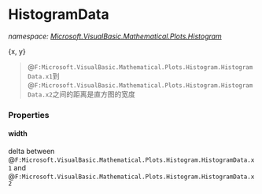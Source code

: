 ﻿# HistogramData
_namespace: [Microsoft.VisualBasic.Mathematical.Plots.Histogram](./index.md)_

{x, y}

> 
>  @``F:Microsoft.VisualBasic.Mathematical.Plots.Histogram.HistogramData.x1``到@``F:Microsoft.VisualBasic.Mathematical.Plots.Histogram.HistogramData.x2``之间的距离是直方图的宽度
>  



### Properties

#### width
delta between @``F:Microsoft.VisualBasic.Mathematical.Plots.Histogram.HistogramData.x1`` and @``F:Microsoft.VisualBasic.Mathematical.Plots.Histogram.HistogramData.x2``
